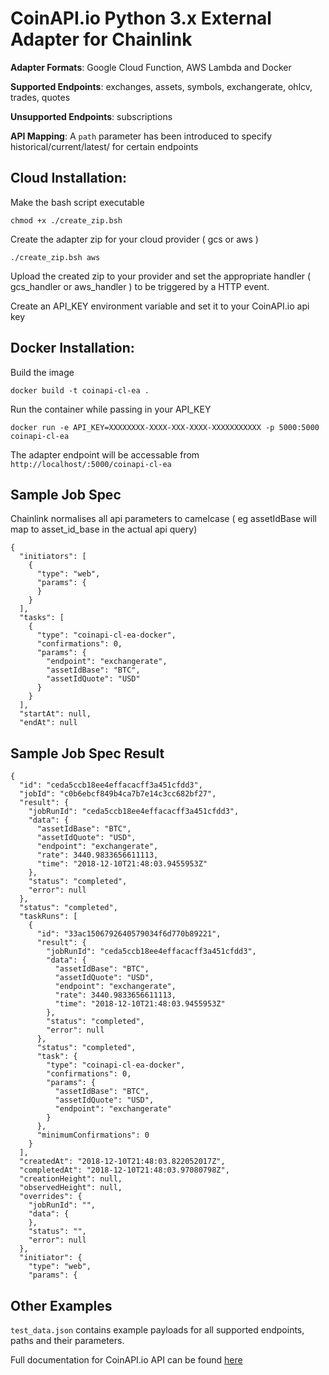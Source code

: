 # CoinAPI.io Python 3.x External Adapter for Chainlink

**Adapter Formats**: Google Cloud Function, AWS Lambda and Docker

**Supported Endpoints**: exchanges, assets, symbols, exchangerate, ohlcv, trades, quotes

**Unsupported Endpoints**: subscriptions

**API Mapping**: A ```path``` parameter has been introduced to specify historical/current/latest/ for certain endpoints

## Cloud Installation:
Make the bash script executable

```chmod +x ./create_zip.bsh```

Create the adapter zip for your cloud provider ( gcs or aws )

```./create_zip.bsh aws```

Upload the created zip to your provider and set the appropriate handler ( gcs_handler or aws_handler ) to be triggered by a HTTP event.

Create an API_KEY environment variable and set it to your CoinAPI.io api key

## Docker Installation:
Build the image
```
docker build -t coinapi-cl-ea .
```
Run the container while passing in your API_KEY
```
docker run -e API_KEY=XXXXXXXX-XXXX-XXX-XXXX-XXXXXXXXXXX -p 5000:5000 coinapi-cl-ea
```
The adapter endpoint will be accessable from ```http://localhost/:5000/coinapi-cl-ea```


## Sample Job Spec
Chainlink normalises all api parameters to camelcase ( eg assetIdBase will map to asset_id_base in the actual api query)
```
{
  "initiators": [
    {
      "type": "web",
      "params": {
      }
    }
  ],
  "tasks": [
    {
      "type": "coinapi-cl-ea-docker",
      "confirmations": 0,
      "params": {
        "endpoint": "exchangerate",
        "assetIdBase": "BTC",
        "assetIdQuote": "USD"
      }
    }
  ],
  "startAt": null,
  "endAt": null
```
## Sample Job Spec Result
```
{
  "id": "ceda5ccb18ee4effacacff3a451cfdd3",
  "jobId": "c0b6ebcf849b4ca7b7e14c3cc682bf27",
  "result": {
    "jobRunId": "ceda5ccb18ee4effacacff3a451cfdd3",
    "data": {
      "assetIdBase": "BTC",
      "assetIdQuote": "USD",
      "endpoint": "exchangerate",
      "rate": 3440.9833656611113,
      "time": "2018-12-10T21:48:03.9455953Z"
    },
    "status": "completed",
    "error": null
  },
  "status": "completed",
  "taskRuns": [
    {
      "id": "33ac1506792640579034f6d770b89221",
      "result": {
        "jobRunId": "ceda5ccb18ee4effacacff3a451cfdd3",
        "data": {
          "assetIdBase": "BTC",
          "assetIdQuote": "USD",
          "endpoint": "exchangerate",
          "rate": 3440.9833656611113,
          "time": "2018-12-10T21:48:03.9455953Z"
        },
        "status": "completed",
        "error": null
      },
      "status": "completed",
      "task": {
        "type": "coinapi-cl-ea-docker",
        "confirmations": 0,
        "params": {
          "assetIdBase": "BTC",
          "assetIdQuote": "USD",
          "endpoint": "exchangerate"
        }
      },
      "minimumConfirmations": 0
    }
  ],
  "createdAt": "2018-12-10T21:48:03.822052017Z",
  "completedAt": "2018-12-10T21:48:03.97080798Z",
  "creationHeight": null,
  "observedHeight": null,
  "overrides": {
    "jobRunId": "",
    "data": {
    },
    "status": "",
    "error": null
  },
  "initiator": {
    "type": "web",
    "params": {
```

## Other Examples
```test_data.json``` contains example payloads for all supported endpoints, paths and their parameters.

Full documentation for CoinAPI.io API can be found [here](https://docs.coinapi.io/)








